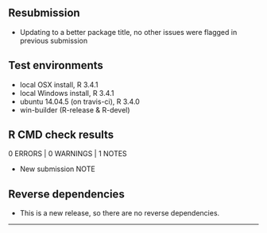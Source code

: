 ## Resubmission
* Updating to a better package title, no other issues were flagged in previous submission

## Test environments
* local OSX install, R 3.4.1
* local Windows install, R 3.4.1
* ubuntu 14.04.5 (on travis-ci), R 3.4.0
* win-builder (R-release & R-devel)

## R CMD check results

0 ERRORS | 0 WARNINGS | 1 NOTES

* New submission NOTE

## Reverse dependencies

* This is a new release, so there are no reverse dependencies.

---
